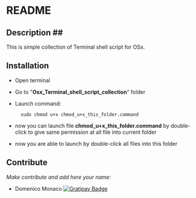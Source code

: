 # README #




## Description ##
This is simple collection of Terminal shell script for OSx. 

## Installation ##

* Open terminal
* Go to "**Osx_Terminal_shell_script_collection**" folder
* Launch command:
		
		sudo chmod u+x chmod_u+x_this_folder.command
		
* now you can launch file **chmod_u+x_this_folder.command** by double-click to give same permission at all file into current folder
*  now you are able to launch by double-click all files into this folder	


## Contribute ##
*Make contribute and add here your name:*

* Domenico Monaco [![Gratipay Badge](http://img.shields.io/travis/gratipay/gratipay.com/master.svg)](https://gratipay.com/kiuzhack/widgets/)
